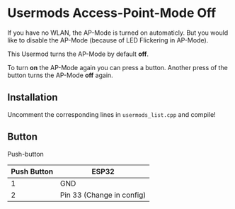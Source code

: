 # Usermods Access-Point-Mode Off

If you have no WLAN, the AP-Mode is turned on automaticly. But you would like to disable the AP-Mode (because of LED Flickering in AP-Mode).

This Usermod turns the AP-Mode by default **off**.

To turn **on** the AP-Mode again you can press a button. Another press of the button turns the AP-Mode **off** again.

## Installation 

Uncomment the corresponding lines in `usermods_list.cpp` and compile!  

## Button
Push-button 

| Push Button | ESP32 |
|-------|---|
| 1 | GND|
| 2  | Pin 33 (Change in config)|

